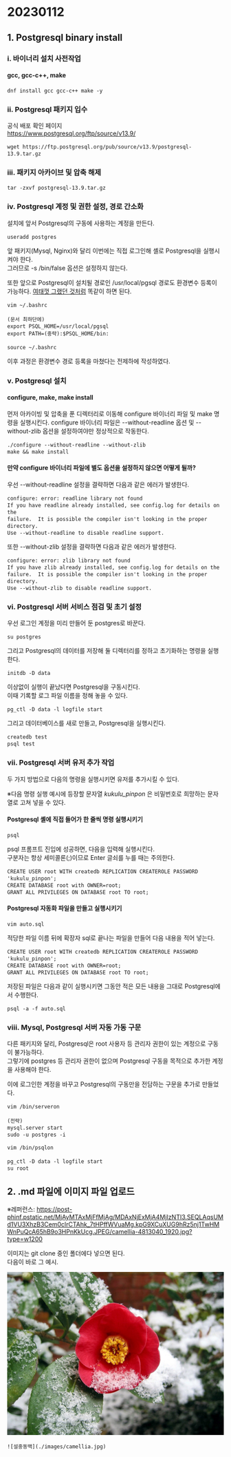 # 20230112

## 1. Postgresql binary install

### i. 바이너리 설치 사전작업
#### gcc, gcc-c++, make

```
dnf install gcc gcc-c++ make -y
```

### ii. Postgresql 패키지 입수

공식 배포 확인 페이지  
https://www.postgresql.org/ftp/source/v13.9/

```
wget https://ftp.postgresql.org/pub/source/v13.9/postgresql-13.9.tar.gz
```

### iii. 패키지 아카이브 및 압축 해제

```
tar -zxvf postgresql-13.9.tar.gz  
```

### iv. Postgresql 계정 및 권한 설정, 경로 간소화

설치에 앞서 Postgresql의 구동에 사용하는 계정을 만든다.

```
useradd postgres
```

앞 패키지(Mysql, Nginx)와 달리 이번에는 직접 로그인해 셸로 Postgresql을 실행시켜야 한다.  
그러므로 -s /bin/false 옵션은 설정하지 않는다.

또한 앞으로 Postgresql이 설치될 경로인 /usr/local/pgsql 경로도 환경변수 등록이 가능하다.
[여태껏 그랬던 것처럼](https://github.com/wjsuk/dailyreport/blob/main/2023-01-06.md#4-%ED%99%98%EA%B2%BD%EB%B3%80%EC%88%98-%EC%84%A4%EC%A0%95%EC%9C%BC%EB%A1%9C-%EA%B0%81-%EC%95%A0%ED%94%8C%EB%A6%AC%EC%BC%80%EC%9D%B4%EC%85%98-%EC%8B%A4%ED%96%89%EC%8B%9C-%EA%B2%BD%EB%A1%9C-%EC%83%9D%EB%9E%B5%EC%8B%9C%ED%82%A4%EA%B8%B0) 똑같이 하면 된다.

```
vim ~/.bashrc

(문서 최하단에)
export PSQL_HOME=/usr/local/pgsql
export PATH=(중략):$PSQL_HOME/bin:

source ~/.bashrc
```

이후 과정은 환경변수 경로 등록을 마쳤다는 전제하에 작성하였다.

### v. Postgresql 설치
#### configure, make, make install
먼저 아카이빙 및 압축을 푼 디렉터리로 이동해 configure 바이너리 파일 및 make 명령을 실행시킨다.
configure 바이너리 파일은 --without-readline 옵션 및 --without-zlib 옵션을 설정하여야만 정상적으로 작동한다.

```
./configure --without-readline --without-zlib
make && make install
```

#### 만약 configure 바이너리 파일에 별도 옵션을 설정하지 않으면 어떻게 될까?
우선 --without-readline 설정을 결략하면 다음과 같은 에러가 발생한다.  

```
configure: error: readline library not found
If you have readline already installed, see config.log for details on the
failure.  It is possible the compiler isn't looking in the proper directory.
Use --without-readline to disable readline support.
```

또한 --without-zlib 설정을 결략하면 다음과 같은 에러가 발생한다.

```
configure: error: zlib library not found
If you have zlib already installed, see config.log for details on the
failure.  It is possible the compiler isn't looking in the proper directory.
Use --without-zlib to disable readline support.
```

### vi. Postgresql 서버 서비스 점검 및 초기 설정

우선 로그인 계정을 미리 만들어 둔 postgres로 바꾼다.

```
su postgres
```

그리고 Postgresql의 데이터를 저장해 둘 디렉터리를 정하고 초기화하는 명령을 실행한다.

```
initdb -D data
```

이상없이 실행이 끝났다면 Postgresql을 구동시킨다.  
이때 기록할 로그 파일 이름을 정해 놓을 수 있다.

```
pg_ctl -D data -l logfile start
```

그리고 데이터베이스를 새로 만들고, Postgresql을 실행시킨다.

```
createdb test
psql test

```

### vii. Postgresql 서버 유저 추가 작업

두 가지 방법으로 다음의 명령을 실행시키면 유저를 추가시킬 수 있다.

※다음 명령 실행 예시에 등장할 문자열 *kukulu_pinpon* 은 비밀번호로 희망하는 문자열로 고쳐 넣을 수 있다.

#### Postgresql 셸에 직접 들어가 한 줄씩 명령 실행시키기

```
psql
```

psql 프롬프트 진입에 성공하면, 다음을 입력해 실행시킨다.  
구분자는 항상 세미콜론(;)이므로 Enter 글쇠를 누를 때는 주의한다.

```
CREATE USER root WITH createdb REPLICATION CREATEROLE PASSWORD 'kukulu_pinpon';
CREATE DATABASE root with OWNER=root;
GRANT ALL PRIVILEGES ON DATABASE root TO root;
```

#### Postgresql 자동화 파일을 만들고 실행시키기

```
vim auto.sql
```

적당한 파일 이름 뒤에 확장자 sql로 끝나는 파일을 만들어 다음 내용을 적어 넣는다.

```
CREATE USER root WITH createdb REPLICATION CREATEROLE PASSWORD 'kukulu_pinpon';
CREATE DATABASE root with OWNER=root;
GRANT ALL PRIVILEGES ON DATABASE root TO root;
```

저장된 파일은 다음과 같이 실행시키면 그동안 적은 모든 내용을 그대로 Postgresql에서 수행한다.

```
psql -a -f auto.sql
```

### viii. Mysql, Postgresql 서버 자동 가동 구문 

다른 패키지와 달리, Postgresql은 root 사용자 등 관리자 권한이 있는 계정으로 구동이 불가능하다.  
그렇기에 postgres 등 관리자 권한이 없으며 Postgresql 구동을 목적으로 추가한 계정을 사용해야 한다.  

이에 로그인한 계정을 바꾸고 Postgresql의 구동만을 전담하는 구문을 추가로 만들었다.

```
vim /bin/serveron

(전략)
mysql.server start
sudo -u postgres -i
```

```
vim /bin/psqlon

pg_ctl -D data -l logfile start
su root
```

## 2. .md 파일에 이미지 파일 업로드

※레퍼런스: https://post-phinf.pstatic.net/MjAyMTAxMjFfMjAg/MDAxNjExMjA4MjIzNTI3.SEQLAqsUMd1VU3XhzB3Cem0clrCTAhk_7tHPffWVuaMg.kpG9XCuXUG9hRz5nj1TwHMWnPuQcA65hB9o3HPnKkUcg.JPEG/camellia-4813040_1920.jpg?type=w1200  

이미지는 git clone 중인 폴더에다 넣으면 된다.  
다음이 바로 그 예시.  

![설중동백](./images/camellia.jpg)

```
![설중동백](./images/camellia.jpg)
```